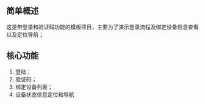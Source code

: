 ## 简单概述
这是带登录和验证码功能的模板项目，主要为了演示登录流程及绑定设备信息查看以及定位导航；

## 核心功能
1. 登陆；
2. 验证码；
3. 绑定设备列表；
4. 设备状态信息定位和导航
